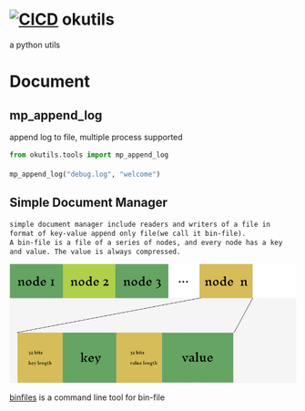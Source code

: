 [![CICD](https://github.com/skiloop/okutils/actions/workflows/code.yml/badge.svg)](https://github.com/sharkdp/fd/actions/workflows/CICD.yml)
okutils
===== 
a python utils

# Document

## mp_append_log

append log to file, multiple process supported

```python
from okutils.tools import mp_append_log

mp_append_log("debug.log", "welcome")
```

## Simple Document Manager

```text
simple document manager include readers and writers of a file in format of key-value append only file(we call it bin-file).
A bin-file is a file of a series of nodes, and every node has a key and value. The value is always compressed.
```

![bin-file](./bin-file-document.png)

[binfiles](https://github.com/skiloop/binfiles) is a command line tool for bin-file 